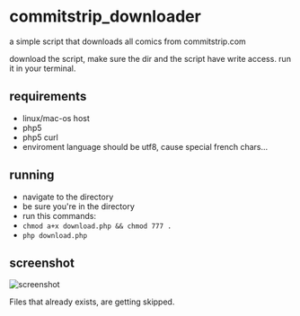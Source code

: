 commitstrip_downloader
======================

a simple script that downloads all comics from commitstrip.com

download the script, make sure the dir and the script have write access. run it in your terminal.

## requirements

- linux/mac-os host
- php5
- php5 curl
- enviroment language should be utf8, cause special french chars...


## running

- navigate to the directory
- be sure you're in the directory
- run this commands:
 - `chmod a+x download.php && chmod 777 .`
 - `php download.php`

## screenshot

![screenshot](http://i.imgur.com/prCDpOY.png)

Files that already exists, are getting skipped.
